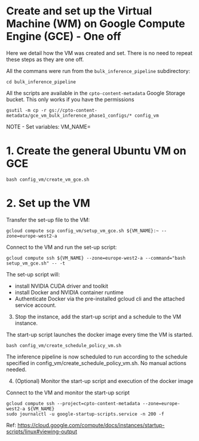 # Create and set up the Virtual Machine (WM) on Google Compute Engine (GCE) - One off

Here we detail how the VM was created and set. There is no need to repeat these steps as they are one off.

All the commans were run from the `bulk_inference_pipeline` subdirectory:

```shell
cd bulk_inference_pipeline
```

All the scripts are available in the `cpto-content-metadata` Google Storage bucket.
This only works if you have the permissions

```shell
gsutil -m cp -r gs://cpto-content-metadata/gce_vm_bulk_inference_phase1_configs/* config_vm
```

NOTE - Set variables:
VM_NAME=<name-of-virtual-machine>

# 1. Create the general Ubuntu VM on GCE

```shell
bash config_vm/create_vm_gce.sh
```

# 2. Set up the VM

Transfer the set-up file to the VM:

```shell
gcloud compute scp config_vm/setup_vm_gce.sh ${VM_NAME}:~ --zone=europe-west2-a
```

Connect to the VM and run the set-up script:

```shell
gcloud compute ssh ${VM_NAME} --zone=europe-west2-a --command="bash setup_vm_gce.sh" -- -t
```

The set-up script will:
- install NVIDIA CUDA driver and toolkit
- install Docker and NVIDIA container runtime
- Authenticate Docker via the pre-installed gcloud cli and the attached service account.


3. Stop the instance, add the start-up script and a schedule to the VM instance.

The start-up script launches the docker image every time the VM is started.

```shell
bash config_vm/create_schedule_policy_vm.sh
```

The inference pipeline is now scheduled to run according to the schedule specified in config_vm/create_schedule_policy_vm.sh. No manual actions needed.


4. (Optional) Monitor the start-up script and execution of the docker image

Connect to the VM and monitor the start-up script
```shell
gcloud compute ssh --project=cpto-content-metadata --zone=europe-west2-a ${VM_NAME}
sudo journalctl -u google-startup-scripts.service -n 200 -f
```

Ref: https://cloud.google.com/compute/docs/instances/startup-scripts/linux#viewing-output

